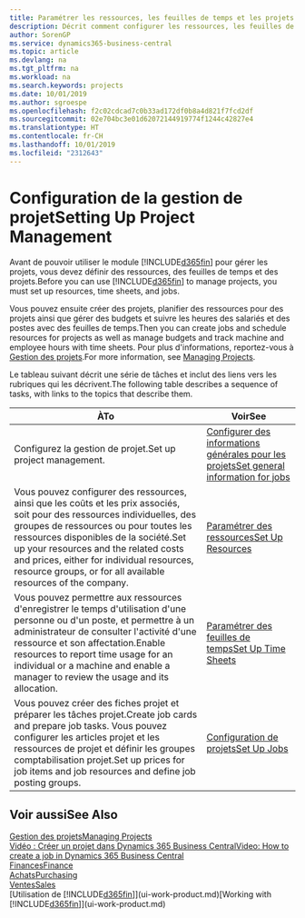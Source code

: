 ```yaml
---
title: Paramétrer les ressources, les feuilles de temps et les projets| Microsoft Docs
description: Décrit comment configurer les ressources, les feuilles de temps et les projets pour la gestion des projets.
author: SorenGP
ms.service: dynamics365-business-central
ms.topic: article
ms.devlang: na
ms.tgt_pltfrm: na
ms.workload: na
ms.search.keywords: projects
ms.date: 10/01/2019
ms.author: sgroespe
ms.openlocfilehash: f2c02cdcad7c0b33ad172df0b8a4d821f7fcd2df
ms.sourcegitcommit: 02e704bc3e01d62072144919774f1244c42827e4
ms.translationtype: HT
ms.contentlocale: fr-CH
ms.lasthandoff: 10/01/2019
ms.locfileid: "2312643"
---
```

# <a name="setting-up-project-management"></a><span data-ttu-id="dd9aa-103">Configuration de la gestion de projet</span><span class="sxs-lookup"><span data-stu-id="dd9aa-103">Setting Up Project Management</span></span>
<span data-ttu-id="dd9aa-104">Avant de pouvoir utiliser le module [!INCLUDE[d365fin](includes/d365fin_md.md)] pour gérer les projets, vous devez définir des ressources, des feuilles de temps et des projets.</span><span class="sxs-lookup"><span data-stu-id="dd9aa-104">Before you can use [!INCLUDE[d365fin](includes/d365fin_md.md)] to manage projects, you must set up resources, time sheets, and jobs.</span></span>

<span data-ttu-id="dd9aa-105">Vous pouvez ensuite créer des projets, planifier des ressources pour des projets ainsi que gérer des budgets et suivre les heures des salariés et des postes avec des feuilles de temps.</span><span class="sxs-lookup"><span data-stu-id="dd9aa-105">Then you can create jobs and schedule resources for projects as well as manage budgets and track machine and employee hours with time sheets.</span></span> <span data-ttu-id="dd9aa-106">Pour plus d'informations, reportez-vous à [Gestion des projets](projects-manage-projects.md).</span><span class="sxs-lookup"><span data-stu-id="dd9aa-106">For more information, see [Managing Projects](projects-manage-projects.md).</span></span>  

<span data-ttu-id="dd9aa-107">Le tableau suivant décrit une série de tâches et inclut des liens vers les rubriques qui les décrivent.</span><span class="sxs-lookup"><span data-stu-id="dd9aa-107">The following table describes a sequence of tasks, with links to the topics that describe them.</span></span>

| <span data-ttu-id="dd9aa-108">À</span><span class="sxs-lookup"><span data-stu-id="dd9aa-108">To</span></span> | <span data-ttu-id="dd9aa-109">Voir</span><span class="sxs-lookup"><span data-stu-id="dd9aa-109">See</span></span> |
| --- | --- |
| <span data-ttu-id="dd9aa-110">Configurez la gestion de projet.</span><span class="sxs-lookup"><span data-stu-id="dd9aa-110">Set up project management.</span></span>|[<span data-ttu-id="dd9aa-111">Configurer des informations générales pour les projets</span><span class="sxs-lookup"><span data-stu-id="dd9aa-111">Set general information for jobs</span></span>](projects-how-setup-jobs.md#to-set-general-information-for-jobs)|
| <span data-ttu-id="dd9aa-112">Vous pouvez configurer des ressources, ainsi que les coûts et les prix associés, soit pour des ressources individuelles, des groupes de ressources ou pour toutes les ressources disponibles de la société.</span><span class="sxs-lookup"><span data-stu-id="dd9aa-112">Set up your resources and the related costs and prices, either for individual resources, resource groups, or for all available resources of the company.</span></span> |[<span data-ttu-id="dd9aa-113">Paramétrer des ressources</span><span class="sxs-lookup"><span data-stu-id="dd9aa-113">Set Up Resources</span></span>](projects-how-setup-resources.md) |
| <span data-ttu-id="dd9aa-114">Vous pouvez permettre aux ressources d'enregistrer le temps d'utilisation d'une personne ou d'un poste, et permettre à un administrateur de consulter l'activité d'une ressource et son affectation.</span><span class="sxs-lookup"><span data-stu-id="dd9aa-114">Enable resources to report time usage for an individual or a machine and enable a manager to review the usage and its allocation.</span></span> |[<span data-ttu-id="dd9aa-115">Paramétrer des feuilles de temps</span><span class="sxs-lookup"><span data-stu-id="dd9aa-115">Set Up Time Sheets</span></span>](projects-how-setup-time-sheets.md) |
| <span data-ttu-id="dd9aa-116">Vous pouvez créer des fiches projet et préparer les tâches projet.</span><span class="sxs-lookup"><span data-stu-id="dd9aa-116">Create job cards and prepare job tasks.</span></span> <span data-ttu-id="dd9aa-117">Vous pouvez configurer les articles projet et les ressources de projet et définir les groupes comptabilisation projet.</span><span class="sxs-lookup"><span data-stu-id="dd9aa-117">Set up prices for job items and job resources and define job posting groups.</span></span> |[<span data-ttu-id="dd9aa-118">Configuration de projets</span><span class="sxs-lookup"><span data-stu-id="dd9aa-118">Set Up Jobs</span></span>](projects-how-setup-jobs.md) |

## <a name="see-also"></a><span data-ttu-id="dd9aa-119">Voir aussi</span><span class="sxs-lookup"><span data-stu-id="dd9aa-119">See Also</span></span>

[<span data-ttu-id="dd9aa-120">Gestion des projets</span><span class="sxs-lookup"><span data-stu-id="dd9aa-120">Managing Projects</span></span>](projects-manage-projects.md)  
[<span data-ttu-id="dd9aa-121">Vidéo : Créer un projet dans Dynamics 365 Business Central</span><span class="sxs-lookup"><span data-stu-id="dd9aa-121">Video: How to create a job in Dynamics 365 Business Central</span></span>](https://www.youtube.com/watch?v=VqaPWr7BWmw)  
[<span data-ttu-id="dd9aa-122">Finances</span><span class="sxs-lookup"><span data-stu-id="dd9aa-122">Finance</span></span>](finance.md)  
[<span data-ttu-id="dd9aa-123">Achats</span><span class="sxs-lookup"><span data-stu-id="dd9aa-123">Purchasing</span></span>](purchasing-manage-purchasing.md)  
[<span data-ttu-id="dd9aa-124">Ventes</span><span class="sxs-lookup"><span data-stu-id="dd9aa-124">Sales</span></span>](sales-manage-sales.md)  
<span data-ttu-id="dd9aa-125">[Utilisation de [!INCLUDE[d365fin](includes/d365fin_md.md)]](ui-work-product.md)</span><span class="sxs-lookup"><span data-stu-id="dd9aa-125">[Working with [!INCLUDE[d365fin](includes/d365fin_md.md)]](ui-work-product.md)</span></span>  

